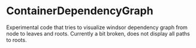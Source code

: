 # ContainerDependencyGraph

Experimental code that tries to visualize windsor dependency graph from node to leaves and roots. Currently a bit broken, does not display all paths to roots.
